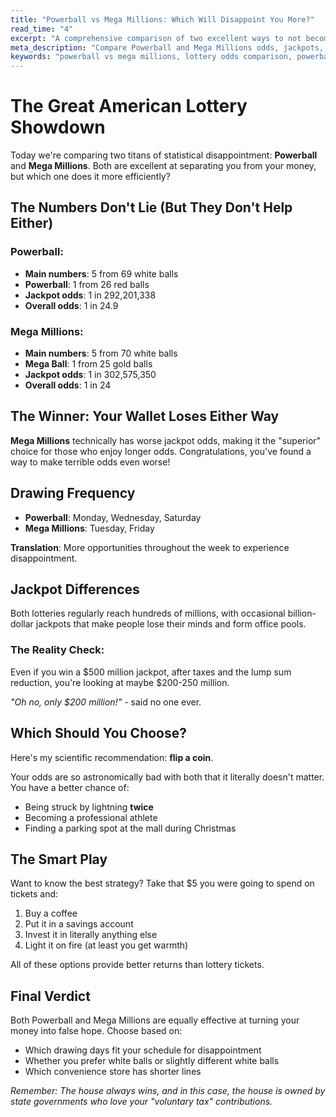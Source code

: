 ```yaml
---
title: "Powerball vs Mega Millions: Which Will Disappoint You More?"
read_time: "4"
excerpt: "A comprehensive comparison of two excellent ways to not become rich."
meta_description: "Compare Powerball and Mega Millions odds, jackpots, and your chances of winning. Spoiler: they're both terrible for your wallet."
keywords: "powerball vs mega millions, lottery odds comparison, powerball mega millions difference"
---
```


# The Great American Lottery Showdown

Today we're comparing two titans of statistical disappointment: **Powerball** and **Mega Millions**. Both are excellent at separating you from your money, but which one does it more efficiently?

## The Numbers Don't Lie (But They Don't Help Either)

### Powerball:
- **Main numbers**: 5 from 69 white balls
- **Powerball**: 1 from 26 red balls
- **Jackpot odds**: 1 in 292,201,338
- **Overall odds**: 1 in 24.9

### Mega Millions:
- **Main numbers**: 5 from 70 white balls  
- **Mega Ball**: 1 from 25 gold balls
- **Jackpot odds**: 1 in 302,575,350
- **Overall odds**: 1 in 24

## The Winner: Your Wallet Loses Either Way

**Mega Millions** technically has worse jackpot odds, making it the "superior" choice for those who enjoy longer odds. Congratulations, you've found a way to make terrible odds even worse!

## Drawing Frequency

- **Powerball**: Monday, Wednesday, Saturday
- **Mega Millions**: Tuesday, Friday

**Translation**: More opportunities throughout the week to experience disappointment.

## Jackpot Differences

Both lotteries regularly reach hundreds of millions, with occasional billion-dollar jackpots that make people lose their minds and form office pools.

### The Reality Check:
Even if you win a $500 million jackpot, after taxes and the lump sum reduction, you're looking at maybe $200-250 million. 

*"Oh no, only $200 million!"* - said no one ever.

## Which Should You Choose?

Here's my scientific recommendation: **flip a coin**. 

Your odds are so astronomically bad with both that it literally doesn't matter. You have a better chance of:
- Being struck by lightning **twice**
- Becoming a professional athlete
- Finding a parking spot at the mall during Christmas

## The Smart Play

Want to know the best strategy? Take that $5 you were going to spend on tickets and:
1. Buy a coffee
2. Put it in a savings account
3. Invest it in literally anything else
4. Light it on fire (at least you get warmth)

All of these options provide better returns than lottery tickets.

## Final Verdict

Both Powerball and Mega Millions are equally effective at turning your money into false hope. Choose based on:
- Which drawing days fit your schedule for disappointment
- Whether you prefer white balls or slightly different white balls
- Which convenience store has shorter lines

*Remember: The house always wins, and in this case, the house is owned by state governments who love your "voluntary tax" contributions.*
